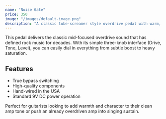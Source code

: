 ```yaml
---
name: "Noise Gate"
price: 350
image: "/images/default-image.png"
description: "A classic tube-screamer style overdrive pedal with warm, natural saturation perfect for blues and rock tones."
---
```




This pedal delivers the classic mid-focused overdrive sound that has defined rock music for decades. With its simple three-knob interface (Drive, Tone, Level), you can easily dial in everything from subtle boost to heavy saturation.

## Features
- True bypass switching
- High-quality components
- Hand-wired in the USA
- Standard 9V DC power operation

Perfect for guitarists looking to add warmth and character to their clean amp tone or push an already overdriven amp into singing sustain.
